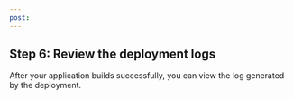 ```yaml
---
post: 
---
```


## Step 6: Review the deployment logs

After your application builds successfully, you can view the log generated by the deployment.

